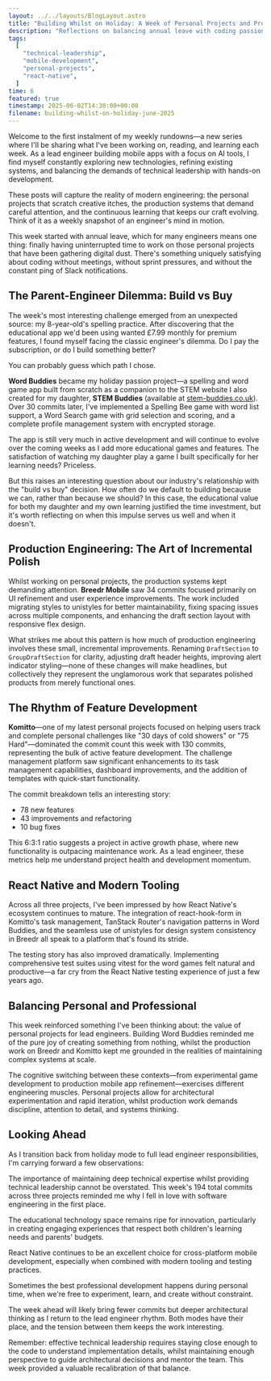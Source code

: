 ```yaml
---
layout: ../../layouts/BlogLayout.astro
title: "Building Whilst on Holiday: A Week of Personal Projects and Production Polish"
description: "Reflections on balancing annual leave with coding passion projects, from spelling apps to mobile architecture decisions"
tags:
  [
    "technical-leadership",
    "mobile-development",
    "personal-projects",
    "react-native",
  ]
time: 6
featured: true
timestamp: 2025-06-02T14:30:00+00:00
filename: building-whilst-on-holiday-june-2025
---
```


Welcome to the first instalment of my weekly rundowns—a new series where I'll be sharing what I've been working on, reading, and learning each week. As a lead engineer building mobile apps with a focus on AI tools, I find myself constantly exploring new technologies, refining existing systems, and balancing the demands of technical leadership with hands-on development.

These posts will capture the reality of modern engineering: the personal projects that scratch creative itches, the production systems that demand careful attention, and the continuous learning that keeps our craft evolving. Think of it as a weekly snapshot of an engineer's mind in motion.

This week started with annual leave, which for many engineers means one thing: finally having uninterrupted time to work on those personal projects that have been gathering digital dust. There's something uniquely satisfying about coding without meetings, without sprint pressures, and without the constant ping of Slack notifications.

## The Parent-Engineer Dilemma: Build vs Buy

The week's most interesting challenge emerged from an unexpected source: my 8-year-old's spelling practice. After discovering that the educational app we'd been using wanted £7.99 monthly for premium features, I found myself facing the classic engineer's dilemma. Do I pay the subscription, or do I build something better?

You can probably guess which path I chose.

**Word Buddies** became my holiday passion project—a spelling and word game app built from scratch as a companion to the STEM website I also created for my daughter, **STEM Buddies** (available at [stem-buddies.co.uk](https://stem-buddies.co.uk)). Over 30 commits later, I've implemented a Spelling Bee game with word list support, a Word Search game with grid selection and scoring, and a complete profile management system with encrypted storage.

The app is still very much in active development and will continue to evolve over the coming weeks as I add more educational games and features. The satisfaction of watching my daughter play a game I built specifically for her learning needs? Priceless.

But this raises an interesting question about our industry's relationship with the "build vs buy" decision. How often do we default to building because we can, rather than because we should? In this case, the educational value for both my daughter and my own learning justified the time investment, but it's worth reflecting on when this impulse serves us well and when it doesn't.

## Production Engineering: The Art of Incremental Polish

Whilst working on personal projects, the production systems kept demanding attention. **Breedr Mobile** saw 34 commits focused primarily on UI refinement and user experience improvements. The work included migrating styles to unistyles for better maintainability, fixing spacing issues across multiple components, and enhancing the draft section layout with responsive flex design.

What strikes me about this pattern is how much of production engineering involves these small, incremental improvements. Renaming `DraftSection` to `GroupDraftSection` for clarity, adjusting draft header heights, improving alert indicator styling—none of these changes will make headlines, but collectively they represent the unglamorous work that separates polished products from merely functional ones.

## The Rhythm of Feature Development

**Komitto**—one of my latest personal projects focused on helping users track and complete personal challenges like "30 days of cold showers" or "75 Hard"—dominated the commit count this week with 130 commits, representing the bulk of active feature development. The challenge management platform saw significant enhancements to its task management capabilities, dashboard improvements, and the addition of templates with quick-start functionality.

The commit breakdown tells an interesting story:

- 78 new features
- 43 improvements and refactoring
- 10 bug fixes

This 6:3:1 ratio suggests a project in active growth phase, where new functionality is outpacing maintenance work. As a lead engineer, these metrics help me understand project health and development momentum.

## React Native and Modern Tooling

Across all three projects, I've been impressed by how React Native's ecosystem continues to mature. The integration of react-hook-form in Komitto's task management, TanStack Router's navigation patterns in Word Buddies, and the seamless use of unistyles for design system consistency in Breedr all speak to a platform that's found its stride.

The testing story has also improved dramatically. Implementing comprehensive test suites using vitest for the word games felt natural and productive—a far cry from the React Native testing experience of just a few years ago.

## Balancing Personal and Professional

This week reinforced something I've been thinking about: the value of personal projects for lead engineers. Building Word Buddies reminded me of the pure joy of creating something from nothing, whilst the production work on Breedr and Komitto kept me grounded in the realities of maintaining complex systems at scale.

The cognitive switching between these contexts—from experimental game development to production mobile app refinement—exercises different engineering muscles. Personal projects allow for architectural experimentation and rapid iteration, whilst production work demands discipline, attention to detail, and systems thinking.

## Looking Ahead

As I transition back from holiday mode to full lead engineer responsibilities, I'm carrying forward a few observations:

The importance of maintaining deep technical expertise whilst providing technical leadership cannot be overstated. This week's 194 total commits across three projects reminded me why I fell in love with software engineering in the first place.

The educational technology space remains ripe for innovation, particularly in creating engaging experiences that respect both children's learning needs and parents' budgets.

React Native continues to be an excellent choice for cross-platform mobile development, especially when combined with modern tooling and testing practices.

Sometimes the best professional development happens during personal time, when we're free to experiment, learn, and create without constraint.

The week ahead will likely bring fewer commits but deeper architectural thinking as I return to the lead engineer rhythm. Both modes have their place, and the tension between them keeps the work interesting.

Remember: effective technical leadership requires staying close enough to the code to understand implementation details, whilst maintaining enough perspective to guide architectural decisions and mentor the team. This week provided a valuable recalibration of that balance.
